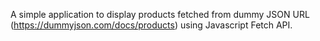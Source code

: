 A simple application to display products fetched from dummy JSON URL (https://dummyjson.com/docs/products) using Javascript Fetch API.
